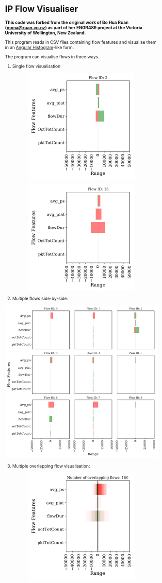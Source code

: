 # IP Flow Visualiser

**This code was forked from the original work of Bo Hua Ruan (mona@ruan.co.nz) as part of her ENGR489 project at the Victoria University of Wellington, New Zealand.**

This program reads in CSV files containing flow features and visualise them in an [Angular Histogram](https://ieeexplore.ieee.org/document/6065025/)-like form.

The program can visualise flows in three ways.

1. Single flow visualisation:

<p align="center">
  <img src="/fig/test1.png" width="350">
</p>

<p align="center">
  <img src="/fig/test2.png" width="350">
</p>

2. Multiple flows side-by-side:

<p align="center">
  <img src="/fig/3x3.png" width="550">
</p>

3. Multiple overlapping flow visualisation:

<p align="center">
  <img src="/fig/colour.png" width="350">
</p>


